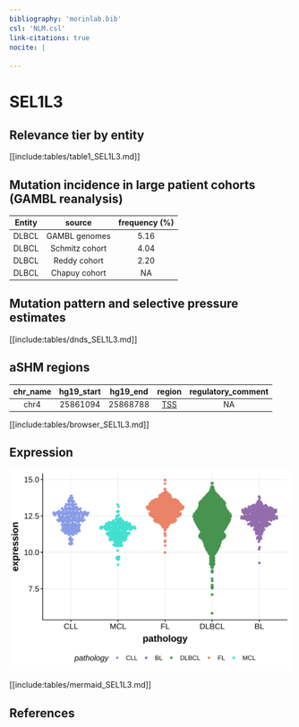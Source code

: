 ```yaml
---
bibliography: 'morinlab.bib'
csl: 'NLM.csl'
link-citations: true
nocite: |
  
---
```

# SEL1L3

## Relevance tier by entity

[[include:tables/table1_SEL1L3.md]]

## Mutation incidence in large patient cohorts (GAMBL reanalysis)

|Entity|source        |frequency (%)|
|:------:|:--------------:|:-------------:|
|DLBCL |GAMBL genomes |5.16         |
|DLBCL |Schmitz cohort|4.04         |
|DLBCL |Reddy cohort  |2.20         |
|DLBCL |Chapuy cohort |  NA         |

## Mutation pattern and selective pressure estimates

[[include:tables/dnds_SEL1L3.md]]

## aSHM regions

|chr_name|hg19_start|hg19_end|region                                                                                   |regulatory_comment|
|:--------:|:----------:|:--------:|:-----------------------------------------------------------------------------------------:|:------------------:|
|chr4    |25861094  |25868788|[TSS](https://genome.ucsc.edu/s/rdmorin/GAMBL%20hg19?position=chr4%3A25861094%2D25868788)|NA                |


[[include:tables/browser_SEL1L3.md]]

## Expression
![](images/gene_expression/SEL1L3_by_pathology.svg)
<!-- ORIGIN: Unknown -->

[[include:tables/mermaid_SEL1L3.md]]

## References
